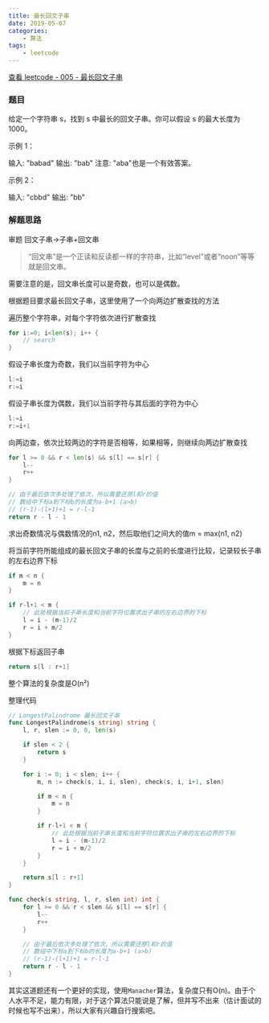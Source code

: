 ```yaml
---
title: 最长回文子串
date: 2019-05-07
categories:
    - 算法
tags:
    - leetcode
---
```


[查看 leetcode - 005 - 最长回文子串](https://leetcode.com/problems/longest-palindromic-substring/ "leetcode - 005 - 最长回文子串")

### 题目

给定一个字符串 s，找到 s 中最长的回文子串。你可以假设 s 的最大长度为1000。

示例 1：

输入: "babad"
输出: "bab"
注意: "aba"也是一个有效答案。

示例 2：

输入: "cbbd"
输出: "bb"

<!-- more -->

### 解题思路

审题 回文子串->子串+回文串

> “回文串”是一个正读和反读都一样的字符串，比如“level”或者“noon”等等就是回文串。

需要注意的是，回文串长度可以是奇数，也可以是偶数。

根据题目要求最长回文子串，这里使用了一个向两边扩散查找的方法

遍历整个字符串，对每个字符依次进行扩散查找

``` go
for i:=0; i<len(s); i++ {
    // search
}
```

假设子串长度为奇数，我们以当前字符为中心

``` go
l:=i
r:=i
```

假设子串长度为偶数，我们以当前字符与其后面的字符为中心

``` go
l:=i
r:=i+1
```

向两边查，依次比较两边的字符是否相等，如果相等，则继续向两边扩散查找

``` go
for l >= 0 && r < len(s) && s[l] == s[r] {
    l--
    r++
}

// 由于最后依次多处理了依次，所以需要还原l和r的值
// 数组中下标a到下标b的长度为a-b+1 (a>b)
// (r-1)-(l+1)+1 = r-l-1
return r - l - 1
```

求出奇数情况与偶数情况的n1, n2，然后取他们之间大的值m = max(n1, n2)

将当前字符所能组成的最长回文子串的长度与之前的长度进行比较，记录较长子串的左右边界下标

``` go
if m < n {
    m = n
}

if r-l+1 < m {
    // 此处根据当前子串长度和当前字符位置求出子串的左右边界的下标
    l = i - (m-1)/2
    r = i + m/2
}
```

根据下标返回子串

``` go
return s[l : r+1]
```

整个算法的复杂度是O(n²)

整理代码

``` go
// LongestPalindrome 最长回文子串
func LongestPalindrome(s string) string {
    l, r, slen := 0, 0, len(s)

    if slen < 2 {
        return s
    }

    for i := 0; i < slen; i++ {
        m, n := check(s, i, i, slen), check(s, i, i+1, slen)

        if m < n {
            m = n
        }

        if r-l+1 < m {
            // 此处根据当前子串长度和当前字符位置求出子串的左右边界的下标
            l = i - (m-1)/2
            r = i + m/2
        }
    }

    return s[l : r+1]
}

func check(s string, l, r, slen int) int {
    for l >= 0 && r < slen && s[l] == s[r] {
        l--
        r++
    }

    // 由于最后依次多处理了依次，所以需要还原l和r的值
    // 数组中下标a到下标b的长度为a-b+1 (a>b)
    // (r-1)-(l+1)+1 = r-l-1
    return r - l - 1
}
```

其实这道题还有一个更好的实现，使用`Manacher`算法，复杂度只有O(n)。由于个人水平不足，能力有限，对于这个算法只能说是了解，但并写不出来（估计面试的时候也写不出来），所以大家有兴趣自行搜索吧。
